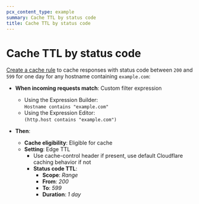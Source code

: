 ```yaml
---
pcx_content_type: example
summary: Cache TTL by status code
title: Cache TTL by status code
---
```


# Cache TTL by status code

[Create a cache rule](/cache/how-to/cache-rules/create-dashboard/) to cache responses with status code between `200` and `599` for one day for any hostname containing `example.com`:

<div class="DocsMarkdown--example">

- **When incoming requests match**: Custom filter expression
    - Using the Expression Builder:<br>
        `Hostname contains "example.com"`
    - Using the Expression Editor:<br>
        `(http.host contains "example.com")`

- **Then**:
    - **Cache eligibility**: Eligible for cache
    - **Setting**: Edge TTL
        - Use cache-control header if present, use default Cloudflare caching behavior if not
        - **Status code TTL**:
            - **Scope**: _Range_
            - **From**: _200_
            - **To**: _599_
            - **Duration**: _1 day_

</div>

